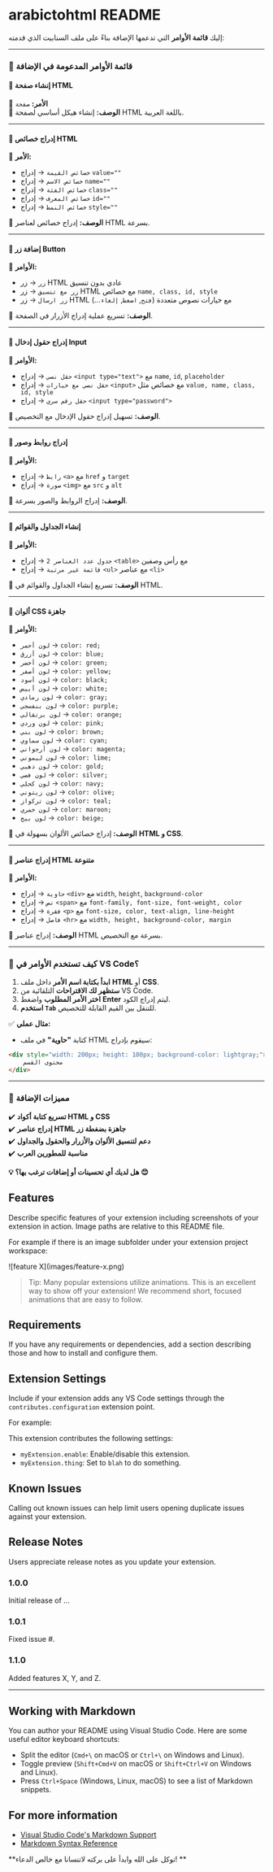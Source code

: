 # arabictohtml README

إليك **قائمة الأوامر** التي تدعمها الإضافة بناءً على ملف السنابيت الذي قدمته:

---

### **📌 قائمة الأوامر المدعومة في الإضافة**
#### **🔹 إنشاء صفحة HTML**
📌 **الأمر:** `صفحة`  
📝 **الوصف:** إنشاء هيكل أساسي لصفحة HTML باللغة العربية.  

---

#### **🔹 إدراج خصائص HTML**  
📌 **الأمر:**  
- `خصائص القيمة` → إدراج `value=""`  
- `خصائص الاسم` → إدراج `name=""`  
- `خصائص الفئة` → إدراج `class=""`  
- `خصائص المعرف` → إدراج `id=""`  
- `خصائص النمط` → إدراج `style=""`  

📝 **الوصف:** إدراج خصائص لعناصر HTML بسرعة.  

---

#### **🔹 إضافة زر Button**  
📌 **الأوامر:**  
- `زر` → زر HTML عادي بدون تنسيق  
- `زر مع تنسيق` → زر HTML مع خصائص `name, class, id, style`  
- `زر ارسال` → زر HTML مع خيارات نصوص متعددة (`فتح`, `اضغط`, `إلغاء`...)  

📝 **الوصف:** تسريع عملية إدراج الأزرار في الصفحة.  

---

#### **🔹 إدراج حقول إدخال Input**  
📌 **الأوامر:**  
- `حقل نصي` → إدراج `<input type="text">` مع `name`, `id`, `placeholder`  
- `حقل نصي مع خيارات` → إدراج `<input>` مع خصائص مثل `value, name, class, id, style`  
- `حقل رقم سري` → إدراج `<input type="password">`  

📝 **الوصف:** تسهيل إدراج حقول الإدخال مع التخصيص.  

---

#### **🔹 إدراج روابط وصور**
📌 **الأوامر:**  
- `رابط` → إدراج `<a>` مع `href` و `target`  
- `صورة` → إدراج `<img>` مع `src` و `alt`  

📝 **الوصف:** إدراج الروابط والصور بسرعة.  

---

#### **🔹 إنشاء الجداول والقوائم**  
📌 **الأوامر:**  
- `جدول عدد العناصر 2` → إدراج `<table>` مع رأس وصفين  
- `قائمة غير مرتبة` → إدراج `<ul>` مع عناصر `<li>`  

📝 **الوصف:** تسريع إنشاء الجداول والقوائم في HTML.  

---

#### **🔹 ألوان CSS جاهزة**  
📌 **الأوامر:**  
- `لون أحمر` → `color: red;`  
- `لون أزرق` → `color: blue;`  
- `لون أخضر` → `color: green;`  
- `لون أصفر` → `color: yellow;`  
- `لون أسود` → `color: black;`  
- `لون أبيض` → `color: white;`  
- `لون رمادي` → `color: gray;`  
- `لون بنفسجي` → `color: purple;`  
- `لون برتقالي` → `color: orange;`  
- `لون وردي` → `color: pink;`  
- `لون بني` → `color: brown;`  
- `لون سماوي` → `color: cyan;`  
- `لون أرجواني` → `color: magenta;`  
- `لون ليموني` → `color: lime;`  
- `لون ذهبي` → `color: gold;`  
- `لون فضي` → `color: silver;`  
- `لون كحلي` → `color: navy;`  
- `لون زيتوني` → `color: olive;`  
- `لون تركواز` → `color: teal;`  
- `لون خمري` → `color: maroon;`  
- `لون بيج` → `color: beige;`  

📝 **الوصف:** إدراج خصائص الألوان بسهولة في **HTML و CSS**.  

---

#### **🔹 إدراج عناصر HTML متنوعة**  
📌 **الأوامر:**  
- `حاوية` → إدراج `<div>` مع `width`, `height`, `background-color`  
- `نص` → إدراج `<span>` مع `font-family, font-size, font-weight, color`  
- `فقرة` → إدراج `<p>` مع `font-size, color, text-align, line-height`  
- `فاصل` → إدراج `<hr>` مع `width, height, background-color, margin`  

📝 **الوصف:** إدراج عناصر HTML بسرعة مع التخصيص.  

---

### 🎯 **كيف تستخدم الأوامر في VS Code؟**
1. **ابدأ بكتابة اسم الأمر** داخل ملف **HTML** أو **CSS**.  
2. **ستظهر لك الاقتراحات** التلقائية من VS Code.  
3. **اختر الأمر المطلوب** واضغط **Enter** ليتم إدراج الكود.  
4. **استخدم `Tab`** للتنقل بين القيم القابلة للتخصيص.  

✅ **مثال عملي:**  
- كتابة **"حاوية"** في ملف HTML سيقوم بإدراج:
```html
<div style="width: 200px; height: 100px; background-color: lightgray;">
    محتوى القسم
</div>
```

---

### **🚀 مميزات الإضافة**
✔️ **تسريع كتابة أكواد HTML و CSS**  
✔️ **إدراج عناصر HTML جاهزة بضغطة زر**  
✔️ **دعم لتنسيق الألوان والأزرار والحقول والجداول**  
✔️ **مناسبة للمطورين العرب**  

**💡 هل لديك أي تحسينات أو إضافات ترغب بها؟ 😊**

## Features

Describe specific features of your extension including screenshots of your extension in action. Image paths are relative to this README file.

For example if there is an image subfolder under your extension project workspace:

\!\[feature X\]\(images/feature-x.png\)

> Tip: Many popular extensions utilize animations. This is an excellent way to show off your extension! We recommend short, focused animations that are easy to follow.

## Requirements

If you have any requirements or dependencies, add a section describing those and how to install and configure them.

## Extension Settings

Include if your extension adds any VS Code settings through the `contributes.configuration` extension point.

For example:

This extension contributes the following settings:

* `myExtension.enable`: Enable/disable this extension.
* `myExtension.thing`: Set to `blah` to do something.

## Known Issues

Calling out known issues can help limit users opening duplicate issues against your extension.

## Release Notes

Users appreciate release notes as you update your extension.

### 1.0.0

Initial release of ...

### 1.0.1

Fixed issue #.

### 1.1.0

Added features X, Y, and Z.

---

## Working with Markdown

You can author your README using Visual Studio Code. Here are some useful editor keyboard shortcuts:

* Split the editor (`Cmd+\` on macOS or `Ctrl+\` on Windows and Linux).
* Toggle preview (`Shift+Cmd+V` on macOS or `Shift+Ctrl+V` on Windows and Linux).
* Press `Ctrl+Space` (Windows, Linux, macOS) to see a list of Markdown snippets.

## For more information

* [Visual Studio Code's Markdown Support](http://code.visualstudio.com/docs/languages/markdown)
* [Markdown Syntax Reference](https://help.github.com/articles/markdown-basics/)

**توكل على الله وابدأ على بركته
لاتنسانا مع خالص الدعاء!
**

